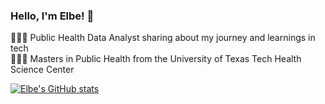 ### Hello, I'm Elbe! 👋

👩🏾‍💻 Public Health Data Analyst sharing about my journey and learnings in tech<br/>
👩🏾‍🎓 Masters in Public Health from the University of Texas Tech Health Science Center<br/>


[![Elbe's GitHub stats](https://github-readme-stats.vercel.app/api?username=elbebiniam&show_icons=true&theme=onedark)](https://github.com/elbebiniam/github-readme-stats)
